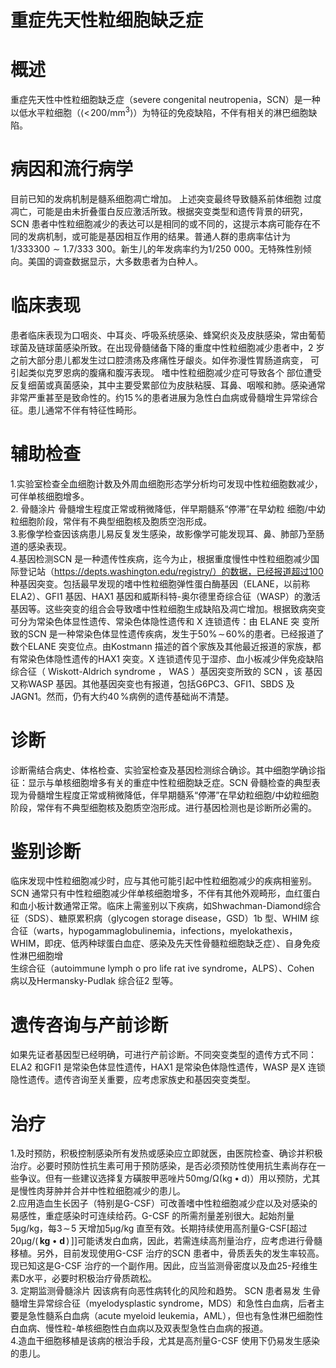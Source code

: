 # 重症先天性粒细胞缺乏症  
# 概述  
重症先天性中性粒细胞缺乏症（severe congenital neutropenia，SCN）是一种以低水平粒细胞（$\langle<\!200/\mathrm{mm}^{3}\rangle$）为特征的免疫缺陷，不伴有相关的淋巴细胞缺陷。  
# 病因和流行病学  
目前已知的发病机制是髓系细胞凋亡增加。 上述突变最终导致髓系前体细胞 过度凋亡，可能是由未折叠蛋白反应激活所致。根据突变类型和遗传背景的研究，SCN 患者中性粒细胞减少的表达可以是相同的或不同的，这提示本病可能存在不同的发病机制，或可能是基因相互作用的结果。普通人群的患病率估计为1/333$300{\sim}1.7/333~300$。新生儿的年发病率约为1/250 000。无特殊性别倾向。美国的调查数据显示，大多数患者为白种人。  
# 临床表现  
患者临床表现为口咽炎、中耳炎、呼吸系统感染、蜂窝织炎及皮肤感染，常由葡萄球菌及链球菌感染所致。在出现骨髓储备下降的重度中性粒细胞减少患者中，2 岁之前大部分患儿都发生过口腔溃疡及疼痛性牙龈炎。如伴弥漫性胃肠道病变， 可引起类似克罗恩病的腹痛和腹泻表现。 嗜中性粒细胞减少症可导致各个 部位遭受反复细菌或真菌感染，其中主要受累部位为皮肤粘膜、耳鼻、咽喉和肺。感染通常非常严重甚至是致命性的。约$15\,\%$的患者进展为急性白血病或骨髓增生异常综合征。患儿通常不伴有特征性畸形。  
# 辅助检查  
1.实验室检查全血细胞计数及外周血细胞形态学分析均可发现中性粒细胞数减少，可伴单核细胞增多。  
2. 骨髓涂片 骨髓增生程度正常或稍微降低，伴早期髓系“停滞”在早幼粒 细胞/中幼粒细胞阶段，常伴有不典型细胞核及胞质空泡形成。  
3.影像学检查因该病患儿易反复发生感染，故影像学可能发现耳、鼻、肺部乃至肠道的感染表现。  
4.基因检测SCN 是一种遗传性疾病，迄今为止，根据重度慢性中性粒细胞减少国际登记站（https://depts.washington.edu/registry/）的数据，已经报道超过100 种基因突变。包括最早发现的嗜中性粒细胞弹性蛋白酶基因（ELANE，以前称ELA2）、GFI1 基因、HAX1 基因和威斯科特-奥尔德里奇综合征（WASP）的激活基因等。这些突变的组合会导致嗜中性粒细胞生成缺陷及凋亡增加。根据致病突变可分为常染色体显性遗传、常染色体隐性遗传和 X  连锁遗传：由 ELANE  突 变所致的SCN 是一种常染色体显性遗传疾病，发生于$50\%\!\sim\!60\%$的患者。已经报道了数个ELANE 突变位点。由Kostmann 描述的首个家族及其他最近报道的家族，都有常染色体隐性遗传的HAX1 突变。X 连锁遗传见于湿疹、血小板减少伴免疫缺陷综合征（ Wiskott-Aldrich syndrome ， WAS ）基因突变所致的 SCN ，该 基因又称WASP 基因。其他基因突变也有报道，包括G6PC3、GFI1、SBDS 及JAGN1。然而，仍有大约$40\,\%$病例的遗传基础尚不清楚。  
# 诊断  
诊断需结合病史、体格检查、实验室检查及基因检测综合确诊。其中细胞学确诊指征：显示与单核细胞增多有关的重症中性粒细胞缺乏症。SCN 骨髓检查的典型表现为骨髓增生程度正常或稍微降低，伴早期髓系“停滞”在早幼粒细胞/中幼粒细胞阶段，常伴有不典型细胞核及胞质空泡形成。进行基因检测也是诊断所必需的。  
# 鉴别诊断  
临床发现中性粒细胞减少时，应与其他可能引起中性粒细胞减少的疾病相鉴别。SCN 通常只有中性粒细胞减少伴单核细胞增多，不伴有其他外观畸形，血红蛋白和血小板计数通常正常。临床上需鉴别以下疾病，如Shwachman-Diamond综合征（SDS）、糖原累积病（glycogen storage disease，GSD）1b 型、WHIM 综合征（warts，hypogammaglobulinemia，infections，myelokathexis，WHIM，即疣、低丙种球蛋白血症、感染及先天性骨髓粒细胞缺乏症）、自身免疫性淋巴细胞增  
生综合征（autoimmune lymph o pro life rat ive syndrome，ALPS）、Cohen 病以及Hermansky-Pudlak 综合征2 型等。  
# 遗传咨询与产前诊断  
如果先证者基因型已经明确，可进行产前诊断。不同突变类型的遗传方式不同：ELA2 和GFI1 是常染色体显性遗传，HAX1 是常染色体隐性遗传，WASP 是X 连锁隐性遗传。遗传咨询至关重要，应考虑家族史和基因突变类型。  
# 治疗  
1.及时预防，积极控制感染所有发热或感染应立即就医，由医院检查、确诊并积极治疗。必要时预防性抗生素可用于预防感染，是否必须预防性使用抗生素尚存在一些争议。但有一些建议选择复方磺胺甲恶唑片$50\mathrm{{mg/\Omega}(\mathrm{{kg}\bullet\mathrm{{d})}}}$）用以预防，尤其是慢性肉芽肿并合并中性粒细胞减少的患儿。  
2.应用造血生长因子（特别是G-CSF）可改善嗜中性粒细胞减少症以及对感染的易感性，重症感染时可连续给药。G-CSF 的所需剂量差别很大。起始剂量$5\upmu\mathrm{g}/\mathrm{kg}$，每$3\!\sim\!5$ 天增加$5\upmu\mathrm{g/kg}$ 直至有效。长期持续使用高剂量G-CSF[超过$20\upmu\mathrm{g}/$$\left(\,\mathbf{kg}\bullet\mathbf{d}\,\right)\,\big]$]可能诱发白血病，因此，若需连续高剂量治疗，应考虑进行骨髓移植。另外，目前发现使用G-CSF 治疗的SCN 患者中，骨质丢失的发生率较高。现已知这是G-CSF 治疗的一个副作用。因此，应当监测骨密度以及血25-羟维生素D水平，必要时积极治疗骨质疏松。  
3. 定期监测骨髓涂片 因该病有向恶性病转化的风险和趋势。 SCN  患者易发 生骨髓增生异常综合征（myelodysplastic syndrome，MDS）和急性白血病，后者主要是急性髓系白血病（acute myeloid leukemia，AML），但也有急性淋巴细胞性白血病、慢性粒-单核细胞性白血病以及双表型急性白血病的报道。  
4.造血干细胞移植是该病的根治手段，尤其是高剂量G-CSF 使用下仍易发生感染的患儿。  

